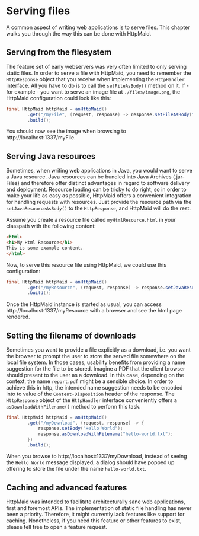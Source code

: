 # Serving files
A common aspect of writing web applications is to serve files. This chapter
walks you through the way this can be done with HttpMaid.

## Serving from the filesystem
The feature set of early webservers was very often limited to
only serving static files. In order to serve a file with HttpMaid, you
need to remember the `HttpResponse` object that you receive when
implementing the `HttpHandler` interface.
All you have to do is to call
the `setFileAsBody()` method on it.
If - for example - you want to serve an image file at `./files/image.png`, the HttpMaid
configuration could look like this:
```java
final HttpMaid httpMaid = anHttpMaid()
        .get("/myFile", (request, response) -> response.setFileAsBody("./files/image.png"))
        .build();
```
You should now see the image when browsing to http://localhost:1337/myFile.

## Serving Java resources
Sometimes, when writing web applications in Java, you would want to
serve a Java resource.
Java resources can be bundled into Java Archives (.jar-Files) and
therefore offer distinct advantages in regard to software delivery and deployment.
Resource loading can be tricky to do right,
so in order to make your life as easy as possible, HttpMaid offers
a convenient integration for handling requests with resources.
Just provide the resource path via the `setJavaResourceAsBody()` to
the `HttpResponse`, and HttpMaid will do the rest.

Assume you create a resource file called `myHtmlResource.html` in
your classpath with the following content:
```html
<html>
<h1>My Html Resource</h1>
This is some example content.
</html>
```
Now, to serve this resource file using HttpMaid, we could use this configuration:
```java
final HttpMaid httpMaid = anHttpMaid()
        .get("/myResource", (request, response) -> response.setJavaResourceAsBody("myHtmlResource.html"))
        .build();
```

Once the HttpMaid instance is started as usual, you can access
http://localhost:1337/myResource with a browser and
see the html page rendered.

## Setting the filename of downloads
Sometimes you want to provide a file explicitly as a download, i.e. you want the browser to
prompt the user to store the served file somewhere on the local file system.
In those cases, usability benefits from providing a name suggestion for the file to be stored. 
Imagine a PDF that the client browser should present to the user as a download. In this case, depending
on the context, the name `report.pdf` might be a sensible choice.
In order to achieve this in http, the intended name suggestion needs to be encoded into to value of the `Content-Disposition` header
of the response.
The `HttpResponse` object of the `HttpHandler` interface
conveniently offers a `asDownloadWithFilename()` method to perform this task.
```java
final HttpMaid httpMaid = anHttpMaid()
        .get("/myDownload", (request, response) -> {
            response.setBody("Hello World");
            response.asDownloadWithFilename("hello-world.txt");
        })
        .build();
```
When you browse to http://localhost:1337/myDownload, instead of seeing the `Hello World` message displayed, a dialog
should have popped up offering to store the file under the name `hello-world.txt`.

## Caching and advanced features
HttpMaid was intended to facilitate architecturally sane web applications, first and foremost APIs.
The implementation of static file handling has never been a priority. Therefore, it might
currently lack features like support for caching. Nonetheless, if you need this feature or other features to exist,
please fell free to open a feature request.